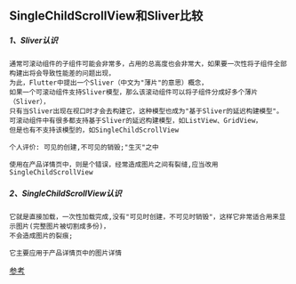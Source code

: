 SingleChildScrollView和Sliver比较
-----
##### 1、Sliver认识
```
通常可滚动组件的子组件可能会非常多，占用的总高度也会非常大，如果要一次性将子组件全部构建出将会导致性能差的问题出现，
为此，Flutter中提出一个Sliver（中文为"薄片"的意思）概念，
如果一个可滚动组件支持Sliver模型，那么该滚动组件可以将子组件分成好多个薄片（Sliver），
只有当Sliver出现在视口时才会去构建它，这种模型也成为"基于Sliver的延迟构建模型"。
可滚动组件中有很多都支持基于Sliver的延迟构建模型，如ListView、GridView，
但是也有不支持该模型的，如SingleChildScrollView
```
```
个人评价: 可见的创建,不可见的销毁;"生灭"之中

使用在产品详情页中，则是个错误，经常造成图片之间有裂缝,应当改用SingleChildScrollView
```

##### 2、SingleChildScrollView认识
```
它就是直接加载，一次性加载完成,没有"可见时创建，不可见时销毁"，这样它非常适合用来显示图片(完整图片被切割成多份)，
不会造成图片的裂痕;

它主要应用于产品详情页中的图片详情
```
[参考](https://www.cnblogs.com/upwgh/p/11419310.html)

